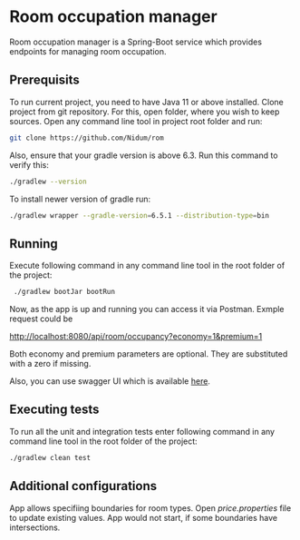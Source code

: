 # Room occupation manager

Room occupation manager is a Spring-Boot service which provides endpoints for managing room occupation.

## Prerequisits

To run current project, you need to have Java 11 or above installed.
Clone project from git repository. For this, open folder, where you wish to keep sources. Open any command line tool in project root folder and run:

```bash
git clone https://github.com/Nidum/rom
```

Also, ensure that your gradle version is above 6.3. Run this command to verify this:
```bash
./gradlew --version
```

To install newer version of gradle run:
```bash
./gradlew wrapper --gradle-version=6.5.1 --distribution-type=bin
```


## Running
Execute following command in any command line tool in the root folder of the project:
```bash
 ./gradlew bootJar bootRun
```

Now, as the app is up and running you can access it via Postman. 
Exmple request could be

<http://localhost:8080/api/room/occupancy?economy=1&premium=1>

Both economy and premium parameters are optional. They are substituted with a zero if missing.

Also, you can use swagger UI which is available [here](http://localhost:8080/swagger-ui.html). 
## Executing tests
To run all the unit and integration tests enter following command in any command line tool in the root folder of the project:
```bash
./gradlew clean test
```

## Additional configurations
App allows specifiing boundaries for room types. Open *price.properties* file to update existing values. App would not start, if some boundaries have intersections.